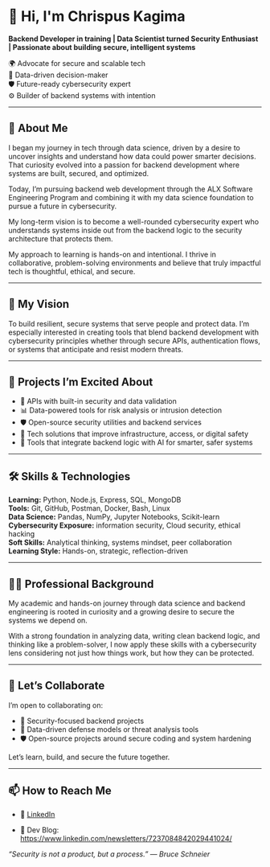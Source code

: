 # 👋 Hi, I'm Chrispus Kagima  
**Backend Developer in training | Data Scientist turned Security Enthusiast | Passionate about building secure, intelligent systems**

🌍 Advocate for secure and scalable tech  
🧠 Data-driven decision-maker  
🛡️ Future-ready cybersecurity expert  
⚙️ Builder of backend systems with intention  

---

## 🧠 About Me

I began my journey in tech through data science, driven by a desire to uncover insights and understand how data could power smarter decisions. That curiosity evolved into a passion for backend development where systems are built, secured, and optimized.  

Today, I’m pursuing backend web development through the ALX Software Engineering Program and combining it with my data science foundation to pursue a future in cybersecurity.

My long-term vision is to become a well-rounded cybersecurity expert who understands systems inside out from the backend logic to the security architecture that protects them.

My approach to learning is hands-on and intentional. I thrive in collaborative, problem-solving environments and believe that truly impactful tech is thoughtful, ethical, and secure.

---

## 🎯 My Vision

To build resilient, secure systems that serve people and protect data. I’m especially interested in creating tools that blend backend development with cybersecurity principles whether through secure APIs, authentication flows, or systems that anticipate and resist modern threats.

---

## 🚀 Projects I’m Excited About

- 🔐 APIs with built-in security and data validation  
- 📊 Data-powered tools for risk analysis or intrusion detection  
- 🛡️ Open-source security utilities and backend services  
- 🏥 Tech solutions that improve infrastructure, access, or digital safety  
- 🤖 Tools that integrate backend logic with AI for smarter, safer systems  

---

## 🛠️ Skills & Technologies

**Learning:** Python, Node.js, Express, SQL, MongoDB  
**Tools:** Git, GitHub, Postman, Docker, Bash, Linux  
**Data Science:** Pandas, NumPy, Jupyter Notebooks, Scikit-learn  
**Cybersecurity Exposure:** information security, Cloud security, ethical hacking  
**Soft Skills:** Analytical thinking, systems mindset, peer collaboration  
**Learning Style:** Hands-on, strategic, reflection-driven  

---

## 🧑‍💼 Professional Background

My academic and hands-on journey through data science and backend engineering is rooted in curiosity and a growing desire to secure the systems we depend on.  

With a strong foundation in analyzing data, writing clean backend logic, and thinking like a problem-solver, I now apply these skills with a cybersecurity lens considering not just how things work, but how they can be protected.

---

## 🤝 Let’s Collaborate

I’m open to collaborating on:

- 🔐 Security-focused backend projects  
- 🧠 Data-driven defense models or threat analysis tools  
- 🛡️ Open-source projects around secure coding and system hardening  

Let’s learn, build, and secure the future together.

---

## 📫 How to Reach Me

- 💼 [LinkedIn](https://www.linkedin.com/in/chrispus-kagima/)
  
- 📝 Dev Blog: https://www.linkedin.com/newsletters/7237084842029441024/
  
<em>“Security is not a product, but a process.” — Bruce Schneier</em>
  










